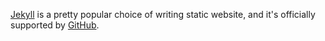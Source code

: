 [Jekyll](https://jekyllrb.com/) is a pretty popular choice of writing static
website, and it's officially supported by [GitHub](https://github.com/).
